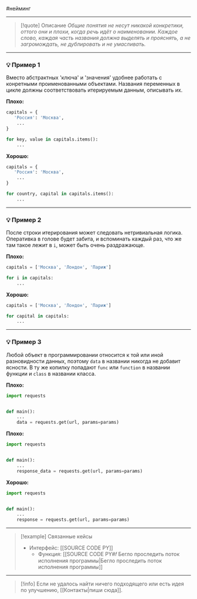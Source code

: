 #нейминг 
***

>[!quote] Описание
_Общие понятия не несут никакой конкретики, оттого они и плохи, когда речь идёт о наименовании. Каждое слово, каждая часть названия должна выделять и прояснять, а не загромождать, не дублировать и не умасливать._

***
### 💡 Пример 1
Вместо абстрактных 'ключа' и 'значения' удобнее работать с конретными проименованными объектами.
Названия переменных в цикле должны соответствовать итерируемым данным, описывать их.

**Плохо:**
```python
capitals = {
   'Россия': 'Москва',
	...
}

for key, value in capitals.items():
	...
```

**Хорошо:**
```python
capitals = {
   'Россия': 'Москва',
	...
}

for country, capital in capitals.items():
	...
```

***
### 💡 Пример 2
После строки итерирования может следовать нетривиальная логика. Оперативка в голове будет забита, и вспоминать каждый раз, что же там такое лежит в `i`, может быть очень раздражающе.

**Плохо:**
```python
capitals = ['Москва', 'Лондон', 'Париж']

for i in capitals:
	...
```

**Хорошо:**
```python
capitals = ['Москва', 'Лондон', 'Париж']

for capital in capitals:
	...
```

***
### 💡 Пример 3
Любой объект в программировании относится к той или иной разновидности данных, поэтому `data` в названии никогда не добавит ясности. В ту же копилку попадают `func` или `function` в названии функции и `class` в названии класса.

**Плохо:**
```python
import requests


def main():
	...
	data = requests.get(url, params=params)
```

**Плохо:**
```python
import requests


def main():
	...
	response_data = requests.get(url, params=params)
```

**Хорошо:**
```python
import requests


def main():
	...
	response = requests.get(url, params=params)
```

***

> [!example] Связанные кейсы
>- Интерфейс: [[SOURCE CODE PY]]
>	- Функция: [[SOURCE CODE PY#𝑓 Бегло проследить поток исполнения программы|Бегло проследить поток исполнения программы]]

***

> [!info]
> Если не удалось найти ничего подходящего или есть идея по улучшению, [[Контакты|пиши сюда]].
